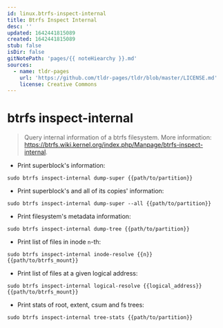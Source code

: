 ```yaml
---
id: linux.btrfs-inspect-internal
title: Btrfs Inspect Internal
desc: ''
updated: 1642441815089
created: 1642441815089
stub: false
isDir: false
gitNotePath: 'pages/{{ noteHiearchy }}.md'
sources:
  - name: tldr-pages
    url: 'https://github.com/tldr-pages/tldr/blob/master/LICENSE.md'
    license: Creative Commons
---
```

# btrfs inspect-internal

> Query internal information of a btrfs filesystem.
> More information: <https://btrfs.wiki.kernel.org/index.php/Manpage/btrfs-inspect-internal>.

- Print superblock's information:

`sudo btrfs inspect-internal dump-super {{path/to/partition}}`

- Print superblock's and all of its copies' information:

`sudo btrfs inspect-internal dump-super --all {{path/to/partition}}`

- Print filesystem's metadata information:

`sudo btrfs inspect-internal dump-tree {{path/to/partition}}`

- Print list of files in inode `n`-th:

`sudo btrfs inspect-internal inode-resolve {{n}} {{path/to/btrfs_mount}}`

- Print list of files at a given logical address:

`sudo btrfs inspect-internal logical-resolve {{logical_address}} {{path/to/btrfs_mount}}`

- Print stats of root, extent, csum and fs trees:

`sudo btrfs inspect-internal tree-stats {{path/to/partition}}`

